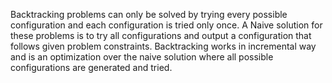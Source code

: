 Backtracking problems can only be solved by trying every possible configuration and each configuration is tried only once.
A Naive solution for these problems is to try all configurations and output a configuration that follows given problem 
constraints. Backtracking works in incremental way and is an optimization over the naive solution where all possible 
configurations are generated and tried.